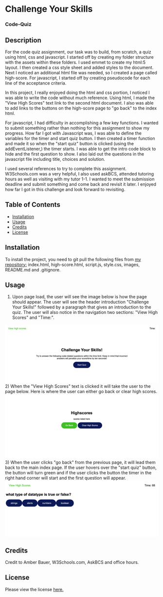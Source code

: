 # Challenge Your Skills

### Code-Quiz

## Description 

For the code quiz assignment, our task was to build, from scratch, a quiz using html, css and javascript. I started off by creating my folder structure with the assets within these folders. I used emmet to create my html:5 layout. I then created a css style sheet and added styles to the document. Next I noticed an additional html file was needed, so I created a page called high-score. For javascript, I started off by creating pseudocode for each line of the acceptance criteria. 

In this project, I really enjoyed doing the html and css portion, I noticed I was able to write the code without much reference. Using html, I made the "View High Scores" text link to the second html document. I also was able to add links to the buttons on the high-score page to "go back" to the index html. 

For javascript, I had difficulty in accomplishing a few key functions. I wanted to submit something rather than nothing for this assignment to show my progress. How far I got with Javascript was, I was able to define the variables for the timer and start quiz button. I then created a timer function and made it so when the "start quiz" button is clicked (using the addEventListener,)  the timer starts. I was able to get the intro code block to hide and the first question to show. I also laid out the questions in the javascript file including title, choices and solution. 

I used several references to try to complete this assignment. W3Schools.com was a very helpful, I also used askBCS, attended tutoring hours as well as visiting with my tutor 1-1. I wanted to meet the submission deadline and submit something and come back and revisit it later. I enjoyed how far I got in this challenge and look forward to revisiting. 

## Table of Contents 

* [Installation](#installation)
* [Usage](#usage)
* [Credits](#credits)
* [License](#license)


## Installation

To install the project, you need to git pull the following files from <a href ="https://github.com/abauer424/code-quiz">my repository:</a> index.html, high-score.html, script.js, style.css, images, README.md and .gitignore. 


## Usage 

1) Upon page load, the user will see the image below is how the page should appear. The user will see the header introduction "Challenge Your Skills!" followed by a paragraph that gives an introduction to the quiz. The user will also notice in the navigation two sections: "View High Scores" and "Time:".
<img src="https://github.com/abauer424/code-quiz/blob/main/assets/images/image1.png" alt="image of code quiz home page"/>
2) When the "View High Scores" text is clicked it will take the user to the page below. Here is where the user can either go back or clear high scores. 
<img src="https://github.com/abauer424/code-quiz/blob/main/assets/images/image2.png" alt="image of view high scores page"/>
3) When the user clicks "go back" from the previous page, it will lead them back to the main index page. If the user hovers over the "start quiz" button, the button will turn green and if the user clicks the button the timer in the right hand corner will start and the first question will appear. 
<img src="https://github.com/abauer424/code-quiz/blob/main/assets/images/image3.png" alt="image of code quiz home page when start quiz button is clicked"/>


## Credits

Credit to Amber Bauer, W3Schools.com, AskBCS and office hours.


## License

Please view the license <a href="./LICENSE">here.



